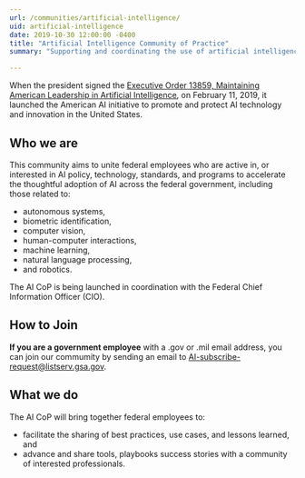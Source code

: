 ```yaml
---
url: /communities/artificial-intelligence/
uid: artificial-intelligence
date: 2019-10-30 12:00:00 -0400
title: "Artificial Intelligence Community of Practice"
summary: "Supporting and coordinating the use of artificial intelligence technologies in federal agencies."

---
```


When the president signed the [Executive Order 13859, Maintaining American Leadership in Artificial Intelligence](https://www.whitehouse.gov/presidential-actions/executive-order-maintaining-american-leadership-artificial-intelligence/), on February 11, 2019, it launched the American AI initiative to promote and protect AI technology and innovation in the United States. 

## Who we are

This community aims to unite federal employees who are active in, or interested in AI policy, technology, standards, and programs to accelerate the thoughtful adoption of AI across the federal government, including those related to:

- autonomous systems, 
- biometric identification, 
- computer vision, 
- human-computer interactions, 
- machine learning, 
- natural language processing, 
- and robotics. 

The AI CoP is being launched in coordination with the Federal Chief Information Officer (CIO).

## How to Join

**If you are a government employee** with a .gov or .mil email address, you can join our commumity by sending an email to [AI-subscribe-request@listserv.gsa.gov](mailto:AI-subscribe-request@listserv.gsa.gov?subject=AI%20listserv).

## What we do
The AI CoP will bring together federal employees to:

- facilitate the sharing of best practices, use cases, and lessons learned, and
- advance and share tools, playbooks success stories with a community of interested professionals.
